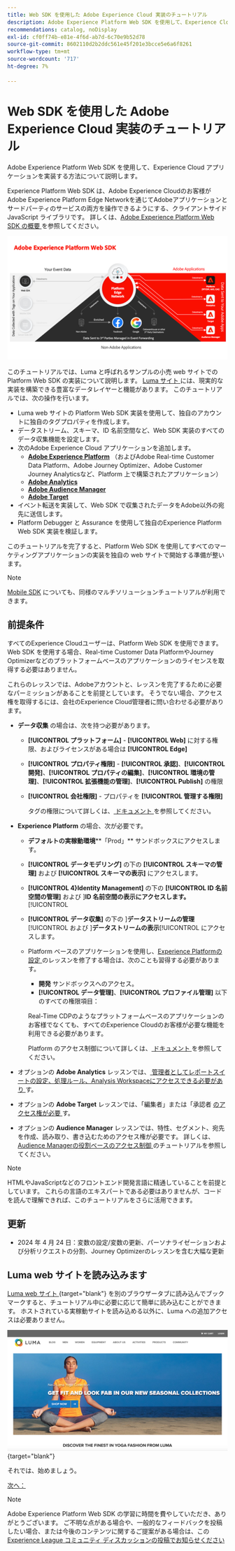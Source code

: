 ```yaml
---
title: Web SDK を使用した Adobe Experience Cloud 実装のチュートリアル
description: Adobe Experience Platform Web SDK を使用して、Experience Cloud アプリケーションを実装する方法について説明します。
recommendations: catalog, noDisplay
exl-id: cf0ff74b-e81e-4f6d-ab7d-6c70e9b52d78
source-git-commit: 8602110d2b2ddc561e45f201e3bcce5e6a6f8261
workflow-type: tm+mt
source-wordcount: '717'
ht-degree: 7%

---
```


# Web SDK を使用した Adobe Experience Cloud 実装のチュートリアル

Adobe Experience Platform Web SDK を使用して、Experience Cloud アプリケーションを実装する方法について説明します。

Experience Platform Web SDK は、Adobe Experience Cloudのお客様がAdobe Experience Platform Edge Networkを通じてAdobeアプリケーションとサードパーティのサービスの両方を操作できるようにする、クライアントサイド JavaScript ライブラリです。 詳しくは、[Adobe Experience Platform Web SDK の概要 ](https://experienceleague.adobe.com/en/docs/experience-platform/edge/home) を参照してください。

![Experience Platform Web SDK アーキテクチャ ](assets/dc-websdk.png)

このチュートリアルでは、Luma と呼ばれるサンプルの小売 web サイトでの Platform Web SDK の実装について説明します。 [Luma サイト ](https://luma.enablementadobe.com/content/luma/us/en.html) には、現実的な実装を構築できる豊富なデータレイヤーと機能があります。 このチュートリアルでは、次の操作を行います。

* Luma web サイトの Platform Web SDK 実装を使用して、独自のアカウントに独自のタグプロパティを作成します。
* データストリーム、スキーマ、ID 名前空間など、Web SDK 実装のすべてのデータ収集機能を設定します。
* 次のAdobe Experience Cloud アプリケーションを追加します。
   * **[Adobe Experience Platform](setup-experience-platform.md)** （およびAdobe Real-time Customer Data Platform、Adobe Journey Optimizer、Adobe Customer Journey Analyticsなど、Platform 上で構築されたアプリケーション）
   * **[Adobe Analytics](setup-analytics.md)**
   * **[Adobe Audience Manager](setup-audience-manager.md)**
   * **[Adobe Target](setup-target.md)**
* イベント転送を実装して、Web SDK で収集されたデータをAdobe以外の宛先に送信します。
* Platform Debugger と Assurance を使用して独自のExperience Platform Web SDK 実装を検証します。

このチュートリアルを完了すると、Platform Web SDK を使用してすべてのマーケティングアプリケーションの実装を独自の web サイトで開始する準備が整います。


>[!NOTE]
>
>[Mobile SDK](../tutorial-mobile-sdk/overview.md) についても、同様のマルチソリューションチュートリアルが利用できます。

## 前提条件

すべてのExperience Cloudユーザーは、Platform Web SDK を使用できます。 Web SDK を使用する場合、Real-time Customer Data PlatformやJourney Optimizerなどのプラットフォームベースのアプリケーションのライセンスを取得する必要はありません。

これらのレッスンでは、Adobeアカウントと、レッスンを完了するために必要なパーミッションがあることを前提としています。 そうでない場合、アクセス権を取得するには、会社のExperience Cloud管理者に問い合わせる必要があります。

* **データ収集** の場合は、次を持つ必要があります。
   * **[!UICONTROL プラットフォーム]** - **[!UICONTROL Web]** に対する権限、およびライセンスがある場合は **[!UICONTROL Edge]**
   * **[!UICONTROL プロパティ権限]** - **[!UICONTROL 承認]**、**[!UICONTROL 開発]**、**[!UICONTROL プロパティの編集]**、**[!UICONTROL 環境の管理]**、**[!UICONTROL 拡張機能の管理]**、**[!UICONTROL Publish]** の権限
   * **[!UICONTROL 会社権限]** - プロパティを **[!UICONTROL 管理する権限]**

     タグの権限について詳しくは、[ ドキュメント ](https://experienceleague.adobe.com/en/docs/experience-platform/tags/admin/user-permissions) を参照してください。

* **Experience Platform** の場合、次が必要です。

   * **デフォルトの実稼動環境****「Prod」** サンドボックスにアクセスします。
   * **[!UICONTROL データモデリング]** の下の **[!UICONTROL スキーマの管理]** および **[!UICONTROL スキーマの表示]** にアクセスします。
   * **[!UICONTROL 4}Identity Management]** の下の **[!UICONTROL ID 名前空間の管理]** および ]**ID 名前空間の表示にアクセスします。**[!UICONTROL 
   * **[!UICONTROL データ収集]** の下の ]**データストリームの管理**[!UICONTROL  および ]**データストリームの表示**[!UICONTROL  にアクセスします。
   * Platform ベースのアプリケーションを使用し、[Experience Platformの設定 ](setup-experience-platform.md) のレッスンを修了する場合は、次のことも習得する必要があります。
      * **開発** サンドボックスへのアクセス。
      * **[!UICONTROL データ管理]**、**[!UICONTROL プロファイル管理]** 以下のすべての権限項目：

     Real-Time CDPのようなプラットフォームベースのアプリケーションのお客様でなくても、すべてのExperience Cloudのお客様が必要な機能を利用できる必要があります。

     Platform のアクセス制御について詳しくは、[ ドキュメント ](https://experienceleague.adobe.com/en/docs/experience-platform/access-control/home) を参照してください。

* オプションの **Adobe Analytics** レッスンでは、[ 管理者としてレポートスイートの設定、処理ルール、Analysis Workspaceにアクセスできる必要があり ](https://experienceleague.adobe.com/en/docs/analytics/admin/admin-console/home) す。

* オプションの **Adobe Target** レッスンでは、「編集者」または「承認者 [ のアクセス権が必要 ](https://experienceleague.adobe.com/en/docs/target/using/administer/manage-users/enterprise/properties-overview#section_8C425E43E5DD4111BBFC734A2B7ABC80) す。

* オプションの **Audience Manager** レッスンでは、特性、セグメント、宛先を作成、読み取り、書き込むためのアクセス権が必要です。 詳しくは、[Audience Managerの役割ベースのアクセス制御 ](https://experienceleague.adobe.com/en/docs/audience-manager-learn/tutorials/setup-and-admin/user-management/setting-permissions-with-role-based-access-control) のチュートリアルを参照してください。


>[!NOTE]
>
>HTMLやJavaScriptなどのフロントエンド開発言語に精通していることを前提としています。 これらの言語のエキスパートである必要はありませんが、コードを読んで理解できれば、このチュートリアルをさらに活用できます。

## 更新

* 2024 年 4 月 24 日：変数の設定/変数の更新、パーソナライゼーションおよび分析リクエストの分割、Journey Optimizerのレッスンを含む大幅な更新

## Luma web サイトを読み込みます

[Luma web サイト ](https://luma.enablementadobe.com/content/luma/us/en.html){target="blank"} を別のブラウザータブに読み込んでブックマークすると、チュートリアル中に必要に応じて簡単に読み込むことができます。 ホストされている実稼動サイトを読み込める以外に、Luma への追加アクセスは必要ありません。

[![Luma web サイト ](assets/old-overview-luma.png)](https://luma.enablementadobe.com/content/luma/us/en.html){target="blank"}

それでは、始めましょう。

[次へ： ](configure-schemas.md)

>[!NOTE]
>
>Adobe Experience Platform Web SDK の学習に時間を費やしていただき、ありがとうございます。 ご不明な点がある場合や、一般的なフィードバックを投稿したい場合、または今後のコンテンツに関するご提案がある場合は、この [Experience League コミュニティ ディスカッションの投稿でお知らせください ](https://experienceleaguecommunities.adobe.com/t5/adobe-experience-platform-data/tutorial-discussion-implement-adobe-experience-cloud-with-web/td-p/444996)

